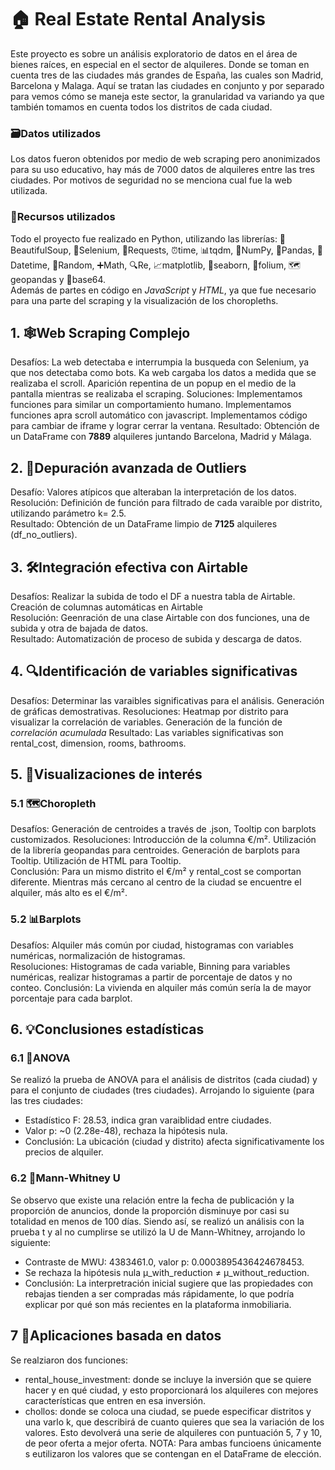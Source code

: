 # 🏠 Real Estate Rental Analysis
Este proyecto es sobre un análisis exploratorio de datos en el área de bienes raíces, en especial en el sector de alquileres. Donde se toman en cuenta tres de las ciudades más grandes de España, las cuales son Madrid, Barcelona y Malaga.
Aquí se tratan las ciudades en conjunto y por separado para vemos cómo se maneja este sector, la granularidad va variando ya que también tomamos en cuenta todos los distritos de cada ciudad.
### 🗃️Datos utilizados
Los datos fueron obtenidos por medio de web scraping pero anonimizados para su uso educativo, hay más de 7000 datos de alquileres entre las tres ciudades. Por motivos de seguridad no se menciona cual fue la web utilizada.
### 👾Recursos utilizados
Todo el proyecto fue realizado en Python, utilizando las librerías: 🍵BeautifulSoup, 🚗Selenium, 📡Requests, ⏰time, 📊tqdm, 🧮NumPy, 🐼Pandas, 📅Datetime, 🎲Random, ➕Math, 🔍Re, 📈matplotlib, 🌊seaborn, 🍃folium, 🗺️geopandas y 🔄base64.  
Además de partes en código en *JavaScript* y *HTML*, ya que fue necesario para una parte del scraping y la visualización de los choropleths.  
## 1. 🕸️Web Scraping Complejo
Desafíos: La web detectaba e interrumpia la busqueda con Selenium, ya que nos detectaba como bots. Ka web cargaba los datos a medida que se realizaba el scroll. Aparición repentina de un popup en el medio de la pantalla mientras se realizaba el scraping.
Soluciones: Implementamos funciones para similar un comportamiento humano. Implementamos funciones apra scroll automático con javascript. Implementamos código para cambiar de iframe y lograr cerrar la ventana.
Resultado: Obtención de un DataFrame con __7889__ alquileres juntando Barcelona, Madrid y Málaga.  
## 2. 🧹Depuración avanzada de Outliers
Desafío: Valores atípicos que alteraban la interpretación de los datos.  
Resolución: Definición de función para filtrado de cada varaible por distrito, utilizando parámetro k= 2.5.  
Resultado: Obtención de un DataFrame limpio de **7125** alquileres (df_no_outliers).  
## 3. 🛠️Integración efectiva con Airtable  
Desafíos: Realizar la subida de todo el DF a nuestra tabla de Airtable. Creación de columnas automáticas en Airtable  
Resolución: Geenración de una clase Airtable con dos funciones, una de subida y otra de bajada de datos.  
Resultado: Automatización de proceso de subida y descarga de datos.  
## 4. 🔍Identificación de variables significativas
Desafíos: Determinar las varaibles significativas para el análisis. Generación de gráficas demostrativas.
Resoluciones: Heatmap por distrito para visualizar la correlación de variables. Generación de la función de *correlación acumulada*
Resultado: Las variables significativas son rental_cost, dimension, rooms, bathrooms.  
## 5. 📌Visualizaciones de interés
### 5.1 🗺️Choropleth
Desafíos: Generación de centroides a través de .json, Tooltip con barplots customizados.
Resoluciones: Introducción de la columna €/m². Utilización de la librería geopandas para centroides. Generación de barplots para Tooltip. Utilización de HTML para Tooltip.  
Conclusión: Para un mismo distrito el €/m² y rental_cost se comportan diferente. Mientras más cercano al centro de la ciudad se encuentre el alquiler, más alto es el €/m².
### 5.2 📊Barplots  
Desafíos: Alquiler más común por ciudad, histogramas con variables numéricas, normalización de histogramas.  
Resoluciones: Histogramas de cada variable, Binning para variables numéricas, realizar histogramas a partir de porcentaje de datos y no conteo.
Conclusión: La vivienda en alquiler más común sería la de mayor porcentaje para cada barplot.
## 6. 💡Conclusiones estadísticas
### 6.1 🧠ANOVA 
Se realizó la prueba de ANOVA para el análisis de distritos (cada ciudad) y para el conjunto de ciudades (tres ciudades). Arrojando lo siguiente (para las tres ciudades:
- Estadístico F: 28.53, indica gran varaiblidad entre ciudades.
- Valor p: ~0 (2.28e-48), rechaza la hipótesis nula.
- Conclusión: La ubicación (ciudad y distrito) afecta significativamente los precios de alquiler.
### 6.2 🧮Mann-Whitney U
Se observo que existe una relación entre la fecha de publicación y la proporción de anuncios, donde la proporción disminuye por casi su totalidad en menos de 100 días. Siendo así, se realizó un análisis con la prueba t y al no cumplirse se utilizó la U de Mann-Whitney, arrojando lo siguiente:
- Contraste de MWU: 4383461.0, valor p: 0.0003895436424678453.
- Se rechaza la hipótesis nula μ_with_reduction ≠ μ_without_reduction.
- Conclusión: La interpretración inicial sugiere que las propiedades con rebajas tienden a ser compradas más rápidamente, lo que podría explicar por qué son más recientes en la plataforma inmobiliaria.
## 7 📱Aplicaciones basada en datos  
Se realziaron dos funciones:
- rental_house_investment: donde se incluye la inversión que se quiere hacer y en qué ciudad, y esto proporcionará los alquileres con mejores características que entren en esa inversión.
- chollos: donde se coloca una ciudad, se puede especificar distritos y una varlo k, que describirá de cuanto quieres que sea la variación de los valores. Esto devolverá una serie de alquileres con puntuación 5, 7 y 10, de peor oferta a mejor oferta.
NOTA: Para ambas funcioens únicamente s eutilizaron los valores que se contengan en el DataFrame de elección. 